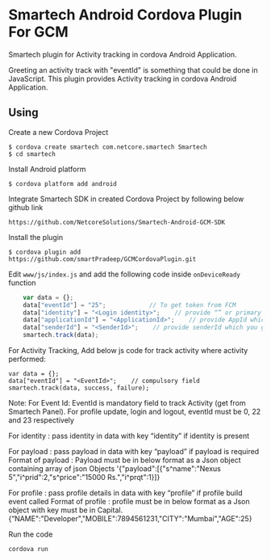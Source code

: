 # Smartech Android Cordova Plugin For GCM

Smartech plugin for Activity tracking in cordova Android Application.

Greeting an activity track with "eventId" is something that could be done in JavaScript. This plugin provides Activity tracking in cordova Android Application.

## Using

Create a new Cordova Project

    $ cordova create smartech com.netcore.smartech Smartech
    $ cd smartech

Install Android platform

    $ cordova platform add android
    
Integrate Smartech SDK in created Cordova Project by following below github link

    https://github.com/NetcoreSolutions/Smartech-Android-GCM-SDK

Install the plugin

    $ cordova plugin add https://github.com/smartPradeep/GCMCordovaPlugin.git

Edit `www/js/index.js` and add the following code inside `onDeviceReady` function

```js
	var data = {};
	data["eventId"] = "25";            // To get token from FCM
	data["identity"] = "<Login identity>";    // provide “” or primary key defined on smartech panel
	data["applicationId"] = "<ApplicationId>";    // provide AppId which you get from Smartech panel
	data["senderId"] = "<SenderId>";    // provide senderId which you get from google console
	smartech.track(data);
```

For Activity Tracking, Add below js code for track activity where activity performed:

    var data = {};
    data["eventId"] = "<EventId>";    // compulsory field
    smartech.track(data, success, failure);

Note: 
For Event Id: EventId is mandatory field to track Activity (get from Smartech Panel). 
For profile update, login and logout, eventId must be 0, 22 and 23 respectively

For identity : pass identity in data with key “identity” if identity is present

For payload : pass payload in data with key “payload” if payload is required
Format of  payload : Payload must be in below format as a Json object containing array of json Objects
 '{"payload":[{"s^name":"Nexus 5","i^prid":2,"s^price":"15000 Rs.","i^prqt":1}]}

For profile : pass profile details in data with key “profile” if profile build event called
Format of profile :  profile must be in below format as a Json object with key must be in Capital.
    {“NAME":"Developer","MOBILE":7894561231,"CITY":"Mumbai","AGE":25}


Run the code

    cordova run 

